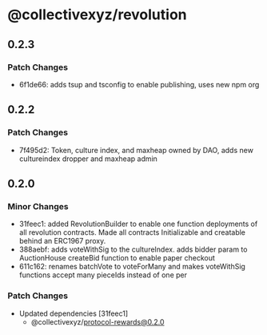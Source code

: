 # @collectivexyz/revolution

## 0.2.3

### Patch Changes

- 6f1de66: adds tsup and tsconfig to enable publishing, uses new npm org

## 0.2.2

### Patch Changes

- 7f495d2: Token, culture index, and maxheap owned by DAO, adds new cultureindex dropper and maxheap admin

## 0.2.0

### Minor Changes

- 31feec1: added RevolutionBuilder to enable one function deployments of all revolution contracts. Made all contracts Initializable and creatable behind an ERC1967 proxy.
- 388aebf: adds voteWithSig to the cultureIndex. adds bidder param to AuctionHouse createBid function to enable paper checkout
- 611c162: renames batchVote to voteForMany and makes voteWithSig functions accept many pieceIds instead of one per

### Patch Changes

- Updated dependencies [31feec1]
  - @collectivexyz/protocol-rewards@0.2.0
